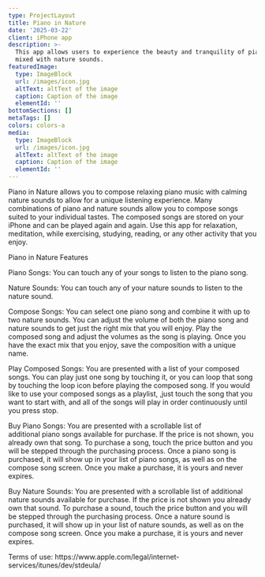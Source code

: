 ```yaml
---
type: ProjectLayout
title: Piano in Nature
date: '2025-03-22'
client: iPhone app
description: >-
  This app allows users to experience the beauty and tranquility of piano music
  mixed with nature sounds.
featuredImage:
  type: ImageBlock
  url: /images/icon.jpg
  altText: altText of the image
  caption: Caption of the image
  elementId: ''
bottomSections: []
metaTags: []
colors: colors-a
media:
  type: ImageBlock
  url: /images/icon.jpg
  altText: altText of the image
  caption: Caption of the image
  elementId: ''
---
```

Piano in Nature allows you to compose relaxing piano music with calming nature sounds to allow for a unique listening experience. Many combinations of piano and nature sounds allow you to compose songs suited to your individual tastes. The composed songs are stored on your iPhone and can be played again and again. Use this app for relaxation, meditation, while exercising, studying, reading, or any other activity that you enjoy.




Piano in Nature Features




Piano Songs: You can touch any of your songs to listen to the piano song.




Nature Sounds: You can touch any of your nature sounds to listen to the nature sound.




Compose Songs: You can select one piano song and combine it with up to two nature sounds. You can adjust the volume of both the piano song and nature sounds to get just the right mix that you will enjoy. Play the composed song and adjust the volumes as the song is playing. Once you have the exact mix that you enjoy, save the composition with a unique name. 




Play Composed Songs: You are presented with a list of your composed songs. You can play just one song by touching it, or you can loop that song by touching the loop icon before playing the composed song. If you would like to use your composed songs as a playlist, ,just touch the song that you want to start with, and all of the songs will play in order continuously until you press stop.




Buy Piano Songs: You are presented with a scrollable list of additional piano songs available for purchase. If the price is not shown, you already own that song. To purchase a song, touch the price button and you will be stepped through the purchasing process. Once a piano song is purchased, it will show up in your list of piano songs, as well as on the compose song screen. Once you make a purchase, it is yours and never expires.




Buy Nature Sounds: You are presented with a scrollable list of additional nature sounds available for purchase. If the price is not shown you already own that sound. To purchase a sound, touch the price button and you will be stepped through the purchasing process. Once a nature sound is purchased, it will show up in your list of nature sounds, as well as on the compose song screen. Once you make a purchase, it is yours and never expires.




Terms of use: https\://www\.apple.com/legal/internet-services/itunes/dev/stdeula/
